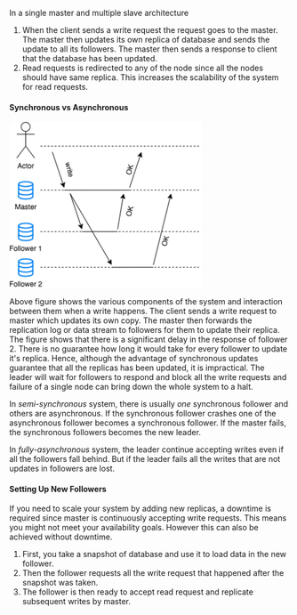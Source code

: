 In a single master and multiple slave architecture
1. When the client sends a write request the request goes to the master. The master then updates its own replica of database and sends the update to all its followers. The master then sends a response to client that the database has been updated.
2. Read requests is redirected to any of the node since all the nodes should have same replica. This increases the scalability of the system for read requests.

#### Synchronous vs Asynchronous
<img src="/static/img/replication-master-slave.png" align="middle" height="300" />

Above figure shows the various components of the system and interaction between them when a write happens. The client sends a write request to master which updates its own copy. The master then forwards the replication log or data stream to followers for them to update their replica. The figure shows that there is a significant delay in the response of follower 2. There is no guarantee how long it would take for every follower to update it's replica. Hence, although the advantage of synchronous updates guarantee that all the replicas has been updated, it is impractical. The leader will wait for followers to respond and block all the write requests and failure of a single node can bring down the whole system to a halt.

In *semi-synchronous* system, there is usually *one* synchronous follower and others are asynchronous. If the synchronous follower crashes one of the asynchronous follower becomes a synchronous follower. If the master fails, the synchronous followers becomes the new leader. 

In *fully-asynchronous* system, the leader continue accepting writes even if all the followers fall behind. But if the leader fails all the writes that are not updates in followers are lost. 

#### Setting Up New Followers
If you need to scale your system by adding new replicas, a downtime is required since master is continuously accepting write requests. This means you might not meet your availability goals. However this can also be achieved without downtime.
1. First, you take a snapshot of database and use it to load data in the new follower.
2. Then the follower requests all the write request that happened after the snapshot was taken. 
3. The follower is then ready to accept read request and replicate subsequent writes by master.
